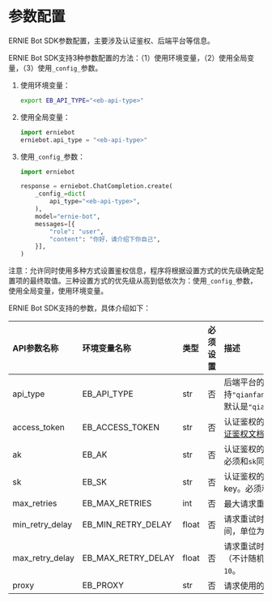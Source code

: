 # 参数配置

ERNIE Bot SDK参数配置，主要涉及认证鉴权、后端平台等信息。

ERNIE Bot SDK支持3种参数配置的方法：（1）使用环境变量，（2）使用全局变量，（3）使用`_config_`参数。

1. 使用环境变量：

    ```{.sh .copy}
    export EB_API_TYPE="<eb-api-type>"
    ```

2. 使用全局变量：

    ```{.py .copy}
    import erniebot
    erniebot.api_type = "<eb-api-type>"
    ```

3. 使用`_config_`参数：

    ```{.py .copy}
    import erniebot

    response = erniebot.ChatCompletion.create(
        _config_=dict(
            api_type="<eb-api-type>",
        ),
        model="ernie-bot",
        messages=[{
            "role": "user",
            "content": "你好，请介绍下你自己",
        }],
    )
    ```

注意：允许同时使用多种方式设置鉴权信息，程序将根据设置方式的优先级确定配置项的最终取值。三种设置方式的优先级从高到低依次为：使用`_config_`参数，使用全局变量，使用环境变量。

ERNIE Bot SDK支持的参数，具体介绍如下：

| API参数名称 | 环境变量名称 | 类型 | 必须设置 | 描述 |
| :--- | :--- | :--- | :--- | :--- |
| api_type | EB_API_TYPE | str | 否 | 后端平台的类型。支持`"qianfan"`、`"yinian"`和`"aistudio"`，默认是`"qianfan"`。 |
| access_token | EB_ACCESS_TOKEN | str | 否 | 认证鉴权的access token。具体参见[认证鉴权文档](./authentication.md)。 |
| ak | EB_AK | str | 否 | 认证鉴权的API key或access key ID。必须和`sk`同时设置。 |
| sk | EB_SK | str | 否 | 认证鉴权的secret key或secret access key。必须和`ak`同时设置。 |
| max_retries | EB_MAX_RETRIES | int | 否 | 最大请求重试次数。默认值为`0`。 |
| min_retry_delay | EB_MIN_RETRY_DELAY | float | 否 | 请求重试时两次尝试间的最短等待时间，单位为秒。默认值为`1`。 |
| max_retry_delay | EB_MAX_RETRY_DELAY | float | 否 | 请求重试时两次尝试间的最长等待时间（不计随机扰动），单位为秒。默认值为`10`。 |
| proxy | EB_PROXY | str | 否 | 请求使用的代理。 |
